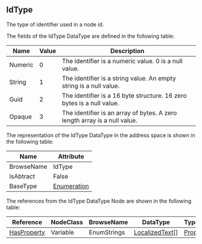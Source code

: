 <!-- datatype -->
## IdType
The type of identifier used in a node id.  
<!-- end of description -->
The fields of the IdType DataType are defined in the following table:  

|Name|Value| Description|
|---|---|---|
|Numeric|0|The identifier is a numeric value. 0 is a null value.|
|String|1|The identifier is a string value. An empty string is a null value.|
|Guid|2|The identifier is a 16 byte structure. 16 zero bytes is a null value.|
|Opaque|3|The identifier is an array of bytes. A zero length array is a null value.|

The representation of the IdType DataType in the address space is shown in the following table:  

|Name|Attribute|
|---|---|
|BrowseName|IdType|
|IsAbtract|False|
|BaseType|[Enumeration](../../../Part3/DataTypes/Enumeration/readme.md)|

The references from the IdType DataType Node are shown in the following table:  

|Reference|NodeClass|BrowseName|DataType|TypeDefinition|ModellingRule|
|---|---|---|---|---|---|
|[HasProperty](../../../Part3/ReferenceTypes/HasProperty/readme.md)|Variable|EnumStrings|[LocalizedText](../../../Part3/DataTypes/LocalizedText/readme.md)[]|[PropertyType](../../Part5/VariableTypes/PropertyType/readme.md)|[Mandatory](../../Objects/Mandatory/readme.md)|

